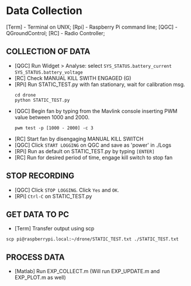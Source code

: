 # Data Collection
[Term] - Terminal on UNIX;
[Rpi] - Raspberry Pi command line;
[QGC] - QGroundControl;
[RC] - Radio Controller;

## COLLECTION OF DATA
 - [QGC] Run Widget > Analyse:
       select  `SYS_STATUS.battery_current`
               `SYS_STATUS.battery_voltage`
 - [RC] Check MANUAL KILL SWITH ENGAGED (G)
 - [RPi] Run STATIC_TEST.py with fan stationary, wait for calibration msg.
     ```
     cd drone
     python STATIC_TEST.py
     ```
 - [QGC] Begin fan by typing from the Mavlink console inserting PWM value between 1000 and 2000.
     ```
     pwm test -p [1000 - 2000] -c 3
     ```
 - [RC] Start fan by disengaging MANUAL KILL SWITCH
 - [QGC] Click `START LOGGING` on QGC and save as 'power' in ./Logs
 - [RPi] Run as default on STATIC_TEST.py by typing `[ENTER]`
 - [RC] Run for desired period of time, engage kill switch to stop fan
 
 ## STOP RECORDING
 - [QGC] Click `STOP LOGGING`. Click `Yes` and `OK`.
 - [RPi] `Ctrl-C` on STATIC_TEST.py
 
 ## GET DATA TO PC
 - [Term] Transfer output using scp
 ```
 scp pi@raspberrypi.local:~/drone/STATIC_TEST.txt ./STATIC_TEST.txt
 ```
 ## PROCESS DATA
 - [Matlab] Run EXP_COLLECT.m (Will run EXP_UPDATE.m and EXP_PLOT.m as
 well)
